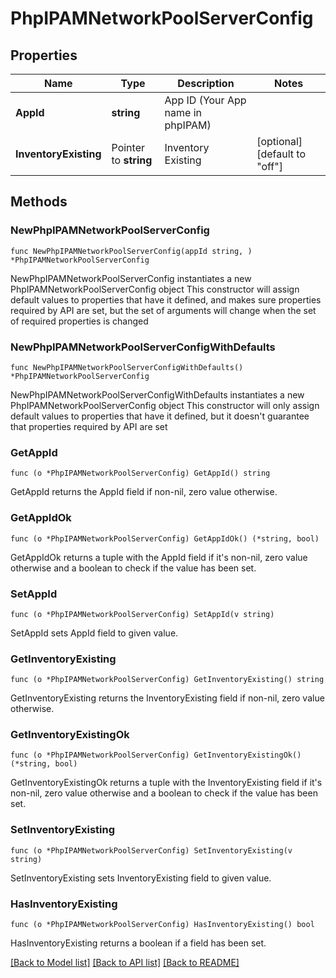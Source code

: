 # PhpIPAMNetworkPoolServerConfig

## Properties

Name | Type | Description | Notes
------------ | ------------- | ------------- | -------------
**AppId** | **string** | App ID (Your App name in phpIPAM) | 
**InventoryExisting** | Pointer to **string** | Inventory Existing | [optional] [default to "off"]

## Methods

### NewPhpIPAMNetworkPoolServerConfig

`func NewPhpIPAMNetworkPoolServerConfig(appId string, ) *PhpIPAMNetworkPoolServerConfig`

NewPhpIPAMNetworkPoolServerConfig instantiates a new PhpIPAMNetworkPoolServerConfig object
This constructor will assign default values to properties that have it defined,
and makes sure properties required by API are set, but the set of arguments
will change when the set of required properties is changed

### NewPhpIPAMNetworkPoolServerConfigWithDefaults

`func NewPhpIPAMNetworkPoolServerConfigWithDefaults() *PhpIPAMNetworkPoolServerConfig`

NewPhpIPAMNetworkPoolServerConfigWithDefaults instantiates a new PhpIPAMNetworkPoolServerConfig object
This constructor will only assign default values to properties that have it defined,
but it doesn't guarantee that properties required by API are set

### GetAppId

`func (o *PhpIPAMNetworkPoolServerConfig) GetAppId() string`

GetAppId returns the AppId field if non-nil, zero value otherwise.

### GetAppIdOk

`func (o *PhpIPAMNetworkPoolServerConfig) GetAppIdOk() (*string, bool)`

GetAppIdOk returns a tuple with the AppId field if it's non-nil, zero value otherwise
and a boolean to check if the value has been set.

### SetAppId

`func (o *PhpIPAMNetworkPoolServerConfig) SetAppId(v string)`

SetAppId sets AppId field to given value.


### GetInventoryExisting

`func (o *PhpIPAMNetworkPoolServerConfig) GetInventoryExisting() string`

GetInventoryExisting returns the InventoryExisting field if non-nil, zero value otherwise.

### GetInventoryExistingOk

`func (o *PhpIPAMNetworkPoolServerConfig) GetInventoryExistingOk() (*string, bool)`

GetInventoryExistingOk returns a tuple with the InventoryExisting field if it's non-nil, zero value otherwise
and a boolean to check if the value has been set.

### SetInventoryExisting

`func (o *PhpIPAMNetworkPoolServerConfig) SetInventoryExisting(v string)`

SetInventoryExisting sets InventoryExisting field to given value.

### HasInventoryExisting

`func (o *PhpIPAMNetworkPoolServerConfig) HasInventoryExisting() bool`

HasInventoryExisting returns a boolean if a field has been set.


[[Back to Model list]](../README.md#documentation-for-models) [[Back to API list]](../README.md#documentation-for-api-endpoints) [[Back to README]](../README.md)


